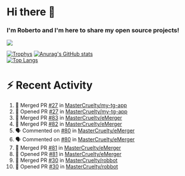 # Hi there 👋
### I'm Roberto and I'm here to share my open source projects!

<img src="https://komarev.com/ghpvc/?username=mastercruelty&label=Profile views&color=0e75b6"><br>

[![Trophys](https://github-profile-trophy.vercel.app/?username=mastercruelty)](https://github.com/ryo-ma/github-profile-trophy)
[![Anurag's GitHub stats](https://github-readme-stats.vercel.app/api?username=mastercruelty&show_icons=true&theme=tokyonight)](https://github.com/anuraghazra/github-readme-stats)<br>
[![Top Langs](https://github-readme-stats.vercel.app/api/top-langs/?username=mastercruelty&exclude_repo=Alarm-project&layout=compact&theme=tokyonight)](https://github.com/anuraghazra/github-readme-stats)

# :zap: Recent Activity
<!--START_SECTION:activity-->
1. 🎉 Merged PR [#27](https://github.com/MasterCruelty/my-tg-app/pull/27) in [MasterCruelty/my-tg-app](https://github.com/MasterCruelty/my-tg-app)
2. 💪 Opened PR [#27](https://github.com/MasterCruelty/my-tg-app/pull/27) in [MasterCruelty/my-tg-app](https://github.com/MasterCruelty/my-tg-app)
3. 🎉 Merged PR [#83](https://github.com/MasterCruelty/eMerger/pull/83) in [MasterCruelty/eMerger](https://github.com/MasterCruelty/eMerger)
4. 🎉 Merged PR [#82](https://github.com/MasterCruelty/eMerger/pull/82) in [MasterCruelty/eMerger](https://github.com/MasterCruelty/eMerger)
5. 🗣 Commented on [#80](https://github.com/MasterCruelty/eMerger/issues/80) in [MasterCruelty/eMerger](https://github.com/MasterCruelty/eMerger)
6. 🗣 Commented on [#80](https://github.com/MasterCruelty/eMerger/issues/80) in [MasterCruelty/eMerger](https://github.com/MasterCruelty/eMerger)
7. 🎉 Merged PR [#81](https://github.com/MasterCruelty/eMerger/pull/81) in [MasterCruelty/eMerger](https://github.com/MasterCruelty/eMerger)
8. 💪 Opened PR [#81](https://github.com/MasterCruelty/eMerger/pull/81) in [MasterCruelty/eMerger](https://github.com/MasterCruelty/eMerger)
9. 🎉 Merged PR [#30](https://github.com/MasterCruelty/robbot/pull/30) in [MasterCruelty/robbot](https://github.com/MasterCruelty/robbot)
10. 💪 Opened PR [#30](https://github.com/MasterCruelty/robbot/pull/30) in [MasterCruelty/robbot](https://github.com/MasterCruelty/robbot)
<!--END_SECTION:activity-->
